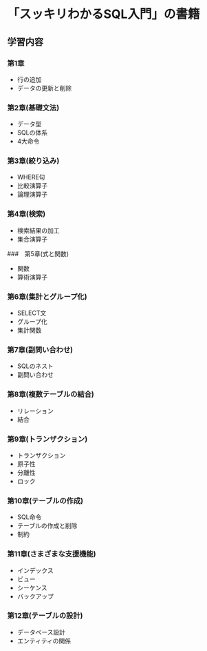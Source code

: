 # 「スッキリわかるSQL入門」の書籍

## 学習内容

### 第1章
- 行の追加
- データの更新と削除

### 第2章(基礎文法)
- データ型
- SQLの体系
- 4大命令

### 第3章(絞り込み)
- WHERE句
- 比較演算子
- 論理演算子

### 第4章(検索)
- 検索結果の加工
- 集合演算子

###　第5章(式と関数)
- 関数
- 算術演算子

### 第6章(集計とグループ化)
- SELECT文
- グループ化
- 集計関数

### 第7章(副問い合わせ)
- SQLのネスト
- 副問い合わせ

### 第8章(複数テーブルの結合)
- リレーション
- 結合

### 第9章(トランザクション)
- トランザクション
- 原子性
- 分離性
- ロック

### 第10章(テーブルの作成)
- SQL命令
- テーブルの作成と削除
- 制約

### 第11章(さまざまな支援機能)
- インデックス
- ビュー
- シーケンス
- バックアップ

### 第12章(テーブルの設計)
- データベース設計
- エンティティの関係
